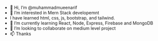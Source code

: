 - 👋 Hi, I’m @muhammadmueenarif
- 👀 I’m interested in Mern Stack developemnt
- I have learned html, css, js, bootstrap, and tailwind. 
- 🌱 I’m currently learning React, Node, Express, Firebase and MongoDB
- 💞️ I’m looking to collaborate on medium level project  
- 📫 Thanks

<!---
muhammadmueenarif/muhammadmueenarif is a ✨ special ✨ repository because its `README.md` (this file) appears on your GitHub profile.
You can click the Preview link to take a look at your changes.
--->
